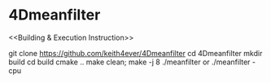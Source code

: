 # 4Dmeanfilter
<<Building & Execution Instruction>>
	
git clone https://github.com/keith4ever/4Dmeanfilter
cd 4Dmeanfilter
mkdir build
cd build
cmake ..
make clean; make -j 8
./meanfilter 
or
./meanfilter -cpu

